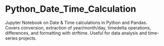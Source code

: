 # Python_Date_Time_Calculation
Jupyter Notebook on Date &amp; Time calculations in Python and Pandas. Covers conversion, extraction of year/month/day, timedelta operations, differences, and formatting with strftime. Useful for data analysis and time-series projects.
